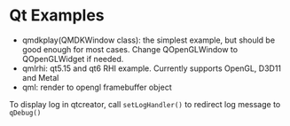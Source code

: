 # Qt Examples

- qmdkplay(QMDKWindow class): the simplest example, but should be good enough for most cases. Change QOpenGLWindow to QOpenGLWidget if needed.
- qmlrhi: qt5.15 and qt6 RHI example. Currently supports OpenGL, D3D11 and Metal
- qml: render to opengl framebuffer object

To display log in qtcreator, call `setLogHandler()` to redirect log message to `qDebug()`